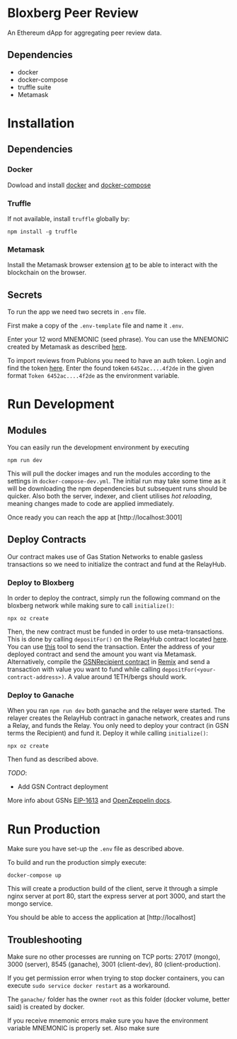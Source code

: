 # Bloxberg Peer Review
An Ethereum dApp for aggregating peer review data.

## Dependencies
- docker
- docker-compose
- truffle suite
- Metamask

# Installation

## Dependencies

### Docker

Dowload and install [docker](https://docs.docker.com/install/) and [docker-compose](https://docs.docker.com/compose/install/)

### Truffle

If not available, install `truffle` globally by:
```
npm install -g truffle
```

### Metamask

Install the Metamask browser extension [at](https://metamask.io/) to be able to interact with the blockchain on the browser.


## Secrets

To run the app we need two secrets in `.env` file. 

First make a copy of the `.env-template` file and name it `.env`. 

Enter your 12 word MNEMONIC (seed phrase). You can use the MNEMONIC created by Metamask as described [here](https://metamask.zendesk.com/hc/en-us/articles/360015290032-How-to-Reveal-Your-Seed-Phrase).

To import reviews from Publons you need to have an auth token. Login and find the token [here](https://publons.com/api/v2/). Enter the found token `6452ac....4f2de` in the given format `Token 6452ac....4f2de` as the environment variable. 

# Run Development

## Modules
You can easily run the development environment by executing

```
npm run dev
```

This will pull the docker images and run the modules according to the settings in `docker-compose-dev.yml`. The initial run may take some time as it will be downloading the npm dependencies but subsequent runs should be quicker. Also both the server, indexer, and client utilises _hot reloading_, meaning changes made to code are applied immediately.

Once ready you can reach the app at [http://localhost:3001]

## Deploy Contracts

Our contract makes use of Gas Station Networks to enable gasless transactions so we need to initialize the contract and fund at the RelayHub.

### Deploy to Bloxberg
In order to deploy the contract, simply run the following command on the bloxberg network while making sure to call `initialize()`:

```
npx oz create
```

Then, the new contract must be funded in order to use meta-transactions. This is done by calling `depositFor()` on the RelayHub contract located [here](https://blockexplorer.bloxberg.org/address/0xd216153c06e857cd7f72665e0af1d7d82172f494/contracts). You can use [this](https://gsn.openzeppelin.com/recipients) tool to send the transaction. Enter the address of your deployed contract and send the amount you want via Metamask. Alternatively, compile the [GSNRecipient contract](https://github.com/OpenZeppelin/openzeppelin-contracts-ethereum-package/blob/master/contracts/GSN/GSNRecipient.sol) in [Remix](http://remix.ethereum.org/) and send a transaction with value you want to fund while calling `depositFor(<your-contract-address>)`. A value around 1ETH/bergs should work.

### Deploy to Ganache
When you ran `npm run dev` both ganache and the relayer were started. The relayer creates the RelayHub contract in ganache network, creates and runs a Relay, and funds the Relay. You only need to deploy your contract (in GSN terms the Recipient) and fund it. Deploy it while calling `initialize()`:
```
npx oz create
```
Then fund as described above.

*TODO*:
- Add GSN Contract deployment

More info about GSNs [EIP-1613](https://github.com/ethereum/EIPs/blob/master/EIPS/eip-1613.md) and [OpenZeppelin docs](https://docs.openzeppelin.com/learn/sending-gasless-transactions).

# Run Production 

Make sure you have set-up the `.env` file as described above.

To build and run the production simply execute:

```
docker-compose up
```
This will create a production build of the client, serve it through a simple nginx server at port 80, start the express server at port 3000, and start the mongo service.

You should be able to access the application at [http://localhost]

## Troubleshooting

Make sure no other processes are running on TCP ports: 27017 (mongo), 3000 (server), 8545 (ganache), 3001 (client-dev), 80 (client-production).

If you get permission error when trying to stop docker containers, you can execute `sudo service docker restart` as a workaround.

The `ganache/` folder has the owner `root` as this folder (docker volume, better said) is created by docker.  

If you receive mnemonic errors make sure you have the environment variable MNEMONIC is properly set. Also make sure